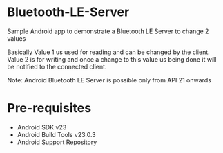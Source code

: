 # Bluetooth-LE-Server
Sample Android app to demonstrate a Bluetooth LE Server to change 2 values

Basically Value 1 us used for reading and can be changed by the client. Value 2 is for writing and once a change to this
value us being done it will be notified to the connected client.

Note: Android Bluetooth LE Server is possible only from API 21 onwards

# Pre-requisites 
<ul>
<li>Android SDK v23</li>
<li>Android Build Tools v23.0.3</li>
<li>Android Support Repository</li>
</ul>
